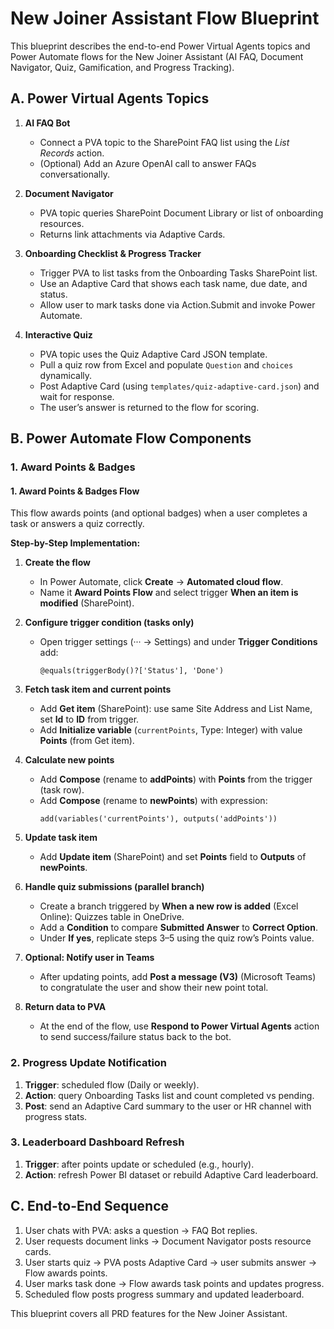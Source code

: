 # New Joiner Assistant Flow Blueprint

This blueprint describes the end-to-end Power Virtual Agents topics and Power Automate flows for the New Joiner Assistant (AI FAQ, Document Navigator, Quiz, Gamification, and Progress Tracking).

## A. Power Virtual Agents Topics

1. **AI FAQ Bot**
   - Connect a PVA topic to the SharePoint FAQ list using the *List Records* action.
   - (Optional) Add an Azure OpenAI call to answer FAQs conversationally.

2. **Document Navigator**
   - PVA topic queries SharePoint Document Library or list of onboarding resources.
   - Returns link attachments via Adaptive Cards.

3. **Onboarding Checklist & Progress Tracker**
   - Trigger PVA to list tasks from the Onboarding Tasks SharePoint list.
   - Use an Adaptive Card that shows each task name, due date, and status.
   - Allow user to mark tasks done via Action.Submit and invoke Power Automate.

4. **Interactive Quiz**
   - PVA topic uses the Quiz Adaptive Card JSON template.
   - Pull a quiz row from Excel and populate `Question` and `choices` dynamically.
   - Post Adaptive Card (using `templates/quiz-adaptive-card.json`) and wait for response.
   - The user’s answer is returned to the flow for scoring.

## B. Power Automate Flow Components

### 1. Award Points & Badges
#### 1. Award Points & Badges Flow

This flow awards points (and optional badges) when a user completes a task or answers a quiz correctly.

**Step-by-Step Implementation:**

1. **Create the flow**
   - In Power Automate, click **Create** → **Automated cloud flow**.
   - Name it **Award Points Flow** and select trigger **When an item is modified** (SharePoint).

2. **Configure trigger condition (tasks only)**
   - Open trigger settings (··· → Settings) and under **Trigger Conditions** add:
     ```
     @equals(triggerBody()?['Status'], 'Done')
     ```

3. **Fetch task item and current points**
   - Add **Get item** (SharePoint): use same Site Address and List Name, set **Id** to **ID** from trigger.
   - Add **Initialize variable** (`currentPoints`, Type: Integer) with value **Points** (from Get item).

4. **Calculate new points**
   - Add **Compose** (rename to **addPoints**) with **Points** from the trigger (task row).
   - Add **Compose** (rename to **newPoints**) with expression:
     ```
     add(variables('currentPoints'), outputs('addPoints'))
     ```

5. **Update task item**
   - Add **Update item** (SharePoint) and set **Points** field to **Outputs** of **newPoints**.

6. **Handle quiz submissions (parallel branch)**
   - Create a branch triggered by **When a new row is added** (Excel Online): Quizzes table in OneDrive.
   - Add a **Condition** to compare **Submitted Answer** to **Correct Option**.
   - Under **If yes**, replicate steps 3–5 using the quiz row’s Points value.

7. **Optional: Notify user in Teams**
   - After updating points, add **Post a message (V3)** (Microsoft Teams) to congratulate the user and show their new point total.

8. **Return data to PVA**
   - At the end of the flow, use **Respond to Power Virtual Agents** action to send success/failure status back to the bot.

### 2. Progress Update Notification
1. **Trigger**: scheduled flow (Daily or weekly).
2. **Action**: query Onboarding Tasks list and count completed vs pending.
3. **Post**: send an Adaptive Card summary to the user or HR channel with progress stats.

### 3. Leaderboard Dashboard Refresh
1. **Trigger**: after points update or scheduled (e.g., hourly).
2. **Action**: refresh Power BI dataset or rebuild Adaptive Card leaderboard.

## C. End-to-End Sequence
1. User chats with PVA: asks a question → FAQ Bot replies.
2. User requests document links → Document Navigator posts resource cards.
3. User starts quiz → PVA posts Adaptive Card → user submits answer → Flow awards points.
4. User marks task done → Flow awards task points and updates progress.
5. Scheduled flow posts progress summary and updated leaderboard.

This blueprint covers all PRD features for the New Joiner Assistant.

